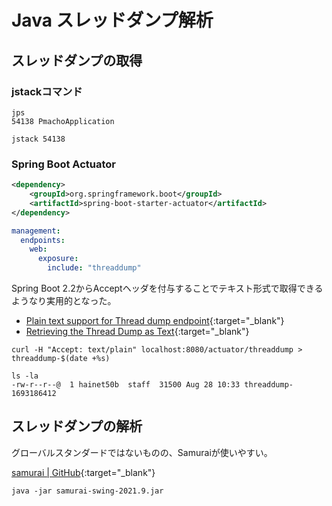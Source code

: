 # Java スレッドダンプ解析

## スレッドダンプの取得

### jstackコマンド
```shell
jps
54138 PmachoApplication

jstack 54138
```

### Spring Boot Actuator
```xml
<dependency>
    <groupId>org.springframework.boot</groupId>
    <artifactId>spring-boot-starter-actuator</artifactId>
</dependency>
```

```yml
management:
  endpoints:
    web:
      exposure:
        include: "threaddump"
```

Spring Boot 2.2からAcceptヘッダを付与することでテキスト形式で取得できるようなり実用的となった。
- [Plain text support for Thread dump endpoint](https://github.com/spring-projects/spring-boot/wiki/Spring-Boot-2.2-Release-Notes#plain-text-support-for-thread-dump-endpoint){:target="_blank"}
- [Retrieving the Thread Dump as Text](https://docs.spring.io/spring-boot/docs/current/actuator-api/htmlsingle/#threaddump.retrieving-text){:target="_blank"}

```shell
curl -H "Accept: text/plain" localhost:8080/actuator/threaddump > threaddump-$(date +%s)

ls -la
-rw-r--r--@  1 hainet50b  staff  31500 Aug 28 10:33 threaddump-1693186412
```

## スレッドダンプの解析
グローバルスタンダードではないものの、Samuraiが使いやすい。

[samurai \| GitHub](https://github.com/yusuke/samurai){:target="_blank"}

```shell
java -jar samurai-swing-2021.9.jar 
```
